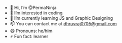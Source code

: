 - 👋 Hi, I’m @PermaNinja
- 👀 I’m interested in coding
- 🌱 I’m currently learning JS and Graphic Designing
- 📫 You can contact me at dhruvraj0705@gmail.com
- 😄 Pronouns: he/him
- ⚡ Fun fact: learner

<!---
PermaNinja/PermaNinja is a ✨ special ✨ repository because its `README.md` (this file) appears on your GitHub profile.
You can click the Preview link to take a look at your changes.
--->
